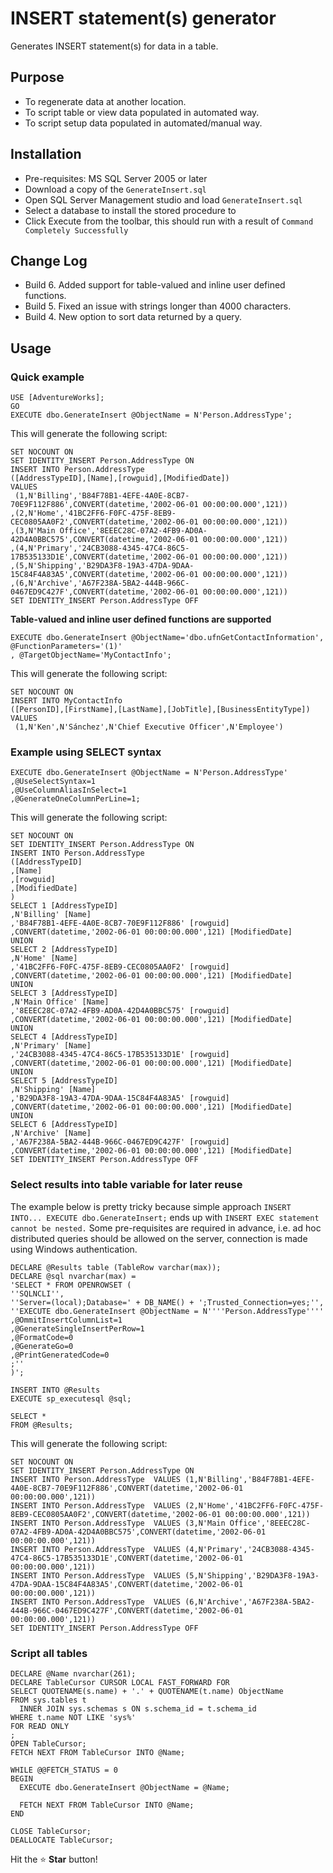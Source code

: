 # INSERT statement(s) generator #
Generates INSERT statement(s) for data in a table.

## Purpose ##
- To regenerate data at another location.
- To script table or view data populated in automated way.
- To script setup data populated in automated/manual way.

## Installation ##

* Pre-requisites: MS SQL Server 2005 or later
* Download a copy of the `GenerateInsert.sql`
* Open SQL Server Management studio and load `GenerateInsert.sql`
* Select a database to install the stored procedure to
* Click Execute from the toolbar, this should run with a result of `Command Completely Successfully`

## Change Log ##

- Build 6. Added support for table-valued and inline user defined functions.
- Build 5. Fixed an issue with strings longer than 4000 characters.
- Build 4. New option to sort data returned by a query.

## Usage ##

### Quick example ###

```
USE [AdventureWorks];
GO
EXECUTE dbo.GenerateInsert @ObjectName = N'Person.AddressType';
```
This will generate the following script:
```
SET NOCOUNT ON
SET IDENTITY_INSERT Person.AddressType ON
INSERT INTO Person.AddressType
([AddressTypeID],[Name],[rowguid],[ModifiedDate])
VALUES
 (1,N'Billing','B84F78B1-4EFE-4A0E-8CB7-70E9F112F886',CONVERT(datetime,'2002-06-01 00:00:00.000',121))
,(2,N'Home','41BC2FF6-F0FC-475F-8EB9-CEC0805AA0F2',CONVERT(datetime,'2002-06-01 00:00:00.000',121))
,(3,N'Main Office','8EEEC28C-07A2-4FB9-AD0A-42D4A0BBC575',CONVERT(datetime,'2002-06-01 00:00:00.000',121))
,(4,N'Primary','24CB3088-4345-47C4-86C5-17B535133D1E',CONVERT(datetime,'2002-06-01 00:00:00.000',121))
,(5,N'Shipping','B29DA3F8-19A3-47DA-9DAA-15C84F4A83A5',CONVERT(datetime,'2002-06-01 00:00:00.000',121))
,(6,N'Archive','A67F238A-5BA2-444B-966C-0467ED9C427F',CONVERT(datetime,'2002-06-01 00:00:00.000',121))
SET IDENTITY_INSERT Person.AddressType OFF
```

**Table-valued and inline user defined functions are supported**
```
EXECUTE dbo.GenerateInsert @ObjectName='dbo.ufnGetContactInformation', @FunctionParameters='(1)'
, @TargetObjectName='MyContactInfo';
```
This will generate the following script:
```
SET NOCOUNT ON
INSERT INTO MyContactInfo
([PersonID],[FirstName],[LastName],[JobTitle],[BusinessEntityType])
VALUES
 (1,N'Ken',N'Sánchez',N'Chief Executive Officer',N'Employee')
```

### Example using SELECT syntax ###

```
EXECUTE dbo.GenerateInsert @ObjectName = N'Person.AddressType'
,@UseSelectSyntax=1
,@UseColumnAliasInSelect=1
,@GenerateOneColumnPerLine=1;
```
This will generate the following script:
```
SET NOCOUNT ON
SET IDENTITY_INSERT Person.AddressType ON
INSERT INTO Person.AddressType
([AddressTypeID]
,[Name]
,[rowguid]
,[ModifiedDate]
)
SELECT 1 [AddressTypeID]
,N'Billing' [Name]
,'B84F78B1-4EFE-4A0E-8CB7-70E9F112F886' [rowguid]
,CONVERT(datetime,'2002-06-01 00:00:00.000',121) [ModifiedDate]
UNION
SELECT 2 [AddressTypeID]
,N'Home' [Name]
,'41BC2FF6-F0FC-475F-8EB9-CEC0805AA0F2' [rowguid]
,CONVERT(datetime,'2002-06-01 00:00:00.000',121) [ModifiedDate]
UNION
SELECT 3 [AddressTypeID]
,N'Main Office' [Name]
,'8EEEC28C-07A2-4FB9-AD0A-42D4A0BBC575' [rowguid]
,CONVERT(datetime,'2002-06-01 00:00:00.000',121) [ModifiedDate]
UNION
SELECT 4 [AddressTypeID]
,N'Primary' [Name]
,'24CB3088-4345-47C4-86C5-17B535133D1E' [rowguid]
,CONVERT(datetime,'2002-06-01 00:00:00.000',121) [ModifiedDate]
UNION
SELECT 5 [AddressTypeID]
,N'Shipping' [Name]
,'B29DA3F8-19A3-47DA-9DAA-15C84F4A83A5' [rowguid]
,CONVERT(datetime,'2002-06-01 00:00:00.000',121) [ModifiedDate]
UNION
SELECT 6 [AddressTypeID]
,N'Archive' [Name]
,'A67F238A-5BA2-444B-966C-0467ED9C427F' [rowguid]
,CONVERT(datetime,'2002-06-01 00:00:00.000',121) [ModifiedDate]
SET IDENTITY_INSERT Person.AddressType OFF
```

### Select results into table variable for later reuse ###
The example below is pretty tricky because simple approach `INSERT INTO... EXECUTE dbo.GenerateInsert;` ends up with `INSERT EXEC statement cannot be nested.` Some pre-requisites are required in advance, i.e. ad hoc distributed queries should be allowed on the server, connection is made using Windows authentication.
```
DECLARE @Results table (TableRow varchar(max));
DECLARE @sql nvarchar(max) =
'SELECT * FROM OPENROWSET (
''SQLNCLI'',
''Server=(local);Database=' + DB_NAME() + ';Trusted_Connection=yes;'',
''EXECUTE dbo.GenerateInsert @ObjectName = N''''Person.AddressType''''
,@OmmitInsertColumnList=1
,@GenerateSingleInsertPerRow=1
,@FormatCode=0
,@GenerateGo=0
,@PrintGeneratedCode=0
;''
)';

INSERT INTO @Results
EXECUTE sp_executesql @sql;

SELECT *
FROM @Results;
```
This will generate the following script:
```
SET NOCOUNT ON
SET IDENTITY_INSERT Person.AddressType ON
INSERT INTO Person.AddressType  VALUES (1,N'Billing','B84F78B1-4EFE-4A0E-8CB7-70E9F112F886',CONVERT(datetime,'2002-06-01 00:00:00.000',121))
INSERT INTO Person.AddressType  VALUES (2,N'Home','41BC2FF6-F0FC-475F-8EB9-CEC0805AA0F2',CONVERT(datetime,'2002-06-01 00:00:00.000',121))
INSERT INTO Person.AddressType  VALUES (3,N'Main Office','8EEEC28C-07A2-4FB9-AD0A-42D4A0BBC575',CONVERT(datetime,'2002-06-01 00:00:00.000',121))
INSERT INTO Person.AddressType  VALUES (4,N'Primary','24CB3088-4345-47C4-86C5-17B535133D1E',CONVERT(datetime,'2002-06-01 00:00:00.000',121))
INSERT INTO Person.AddressType  VALUES (5,N'Shipping','B29DA3F8-19A3-47DA-9DAA-15C84F4A83A5',CONVERT(datetime,'2002-06-01 00:00:00.000',121))
INSERT INTO Person.AddressType  VALUES (6,N'Archive','A67F238A-5BA2-444B-966C-0467ED9C427F',CONVERT(datetime,'2002-06-01 00:00:00.000',121))
SET IDENTITY_INSERT Person.AddressType OFF
```

### Script all tables ###
```
DECLARE @Name nvarchar(261);
DECLARE TableCursor CURSOR LOCAL FAST_FORWARD FOR
SELECT QUOTENAME(s.name) + '.' + QUOTENAME(t.name) ObjectName
FROM sys.tables t
  INNER JOIN sys.schemas s ON s.schema_id = t.schema_id
WHERE t.name NOT LIKE 'sys%'
FOR READ ONLY
;
OPEN TableCursor;
FETCH NEXT FROM TableCursor INTO @Name;

WHILE @@FETCH_STATUS = 0
BEGIN
  EXECUTE dbo.GenerateInsert @ObjectName = @Name;

  FETCH NEXT FROM TableCursor INTO @Name;
END

CLOSE TableCursor;
DEALLOCATE TableCursor;
```





Hit the :star: **Star** button!
